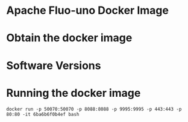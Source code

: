 # Apache Fluo-uno Docker Image

# Obtain the docker image

# Software Versions

# Running the docker image
`docker run -p 50070:50070 -p 8088:8088 -p 9995:9995 -p 443:443 -p 80:80 -it 6ba6b6f0b4ef bash`
